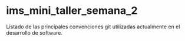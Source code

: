 # ims_mini_taller_semana_2
 Listado de las principales convenciones git utilizadas actualmente en el desarrollo de software.
